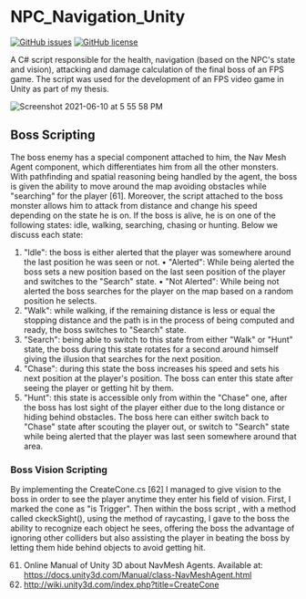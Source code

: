 # NPC_Navigation_Unity
<a href="https://github.com/sys-log0/NPC_Navigation_Unity/issues"><img alt="GitHub issues" src="https://img.shields.io/github/issues/sys-log0/NPC_Navigation_Unity"></a> <a href="https://github.com/sys-log0/NPC_Navigation_Unity"><img alt="GitHub license" src="https://img.shields.io/github/license/sys-log0/NPC_Navigation_Unity"></a>

A C# script responsible for the health, navigation (based on the NPC's state and vision), attacking and damage calculation of the final boss of an FPS game. The script was used for the development of an FPS video game in Unity as part of my thesis. 

![Screenshot 2021-06-10 at 5 55 58 PM](https://user-images.githubusercontent.com/32577771/121547893-39eeb000-ca15-11eb-92fe-50786dbdaba8.png)

## Boss Scripting
The boss enemy has a special component attached to him, the Nav Mesh Agent component, which differentiates him from all the other monsters. With pathfinding and spatial reasoning being handled by the agent, the boss is given the ability to move around the map avoiding obstacles while "searching" for the player [61]. Moreover, the script attached to the boss monster allows him to attack from distance and change his speed depending on the state he is on.
If the boss is alive, he is on one of the following states: idle, walking, searching, chasing or hunting. Below we discuss each state:
1. "Idle": the boss is either alerted that the player was somewhere around the last position he was seen or not.
• "Alerted": While being alerted the boss sets a new position based on the last seen position of the player and switches to the "Search" state.
• "Not Alerted": While being not alerted the boss searches for the player on the map based on a random position he selects.
2. "Walk": while walking, if the remaining distance is less or equal the stopping distance and the path is in the process of being computed and ready, the boss switches to "Search" state.
3. "Search": being able to switch to this state from either "Walk" or "Hunt" state, the boss during this state rotates for a second around himself giving the illusion that searches for the next position.
4. "Chase": during this state the boss increases his speed and sets his next position at the player's position. The boss can enter this state after seeing the player or getting hit by them.
5. "Hunt": this state is accessible only from within the "Chase" one, after the boss has lost sight of the player either due to the long distance or hiding behind obstacles. The boss here can either switch back to "Chase" state after scouting the player out, or switch to "Search" state while being alerted that the player was last seen somewhere around that area.
### Boss Vision Scripting
By implementing the CreateCone.cs [62] I managed to give vision to the boss in order to see the player anytime they enter his field of vision. First, I marked the cone as "is Trigger". Then within the boss script , with a method called ckeckSight(), using the method of raycasting, I gave to the boss the ability to recognize each object he sees, offering the boss the advantage of ignoring other colliders but also assisting the player in beating the boss by letting them hide behind objects to avoid getting hit.

61. Online Manual of Unity 3D about NavMesh Agents. Available at: https://docs.unity3d.com/Manual/class-NavMeshAgent.html
62. http://wiki.unity3d.com/index.php?title=CreateCone
